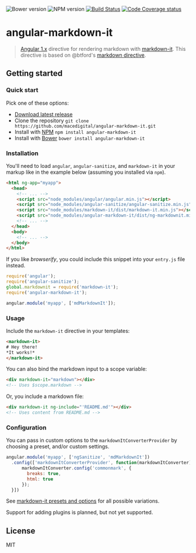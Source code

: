 ![Bower version][bower-image]
![NPM version][npm-image]
[![Build Status][ci-image]][ci-url]
[![Code Coverage status][codecov-image]][codecov-url]

# angular-markdown-it

> [Angular 1.x](https://angularjs.org) directive for rendering markdown with [markdown-it](https://github.com/markdown-it/markdown-it). This directive is based on @btford's [markdown directive](https://github.com/btford/angular-markdown-directive).

## Getting started

### Quick start

Pick one of these options:

- [Download latest release](https://github.com/macedigital/angular-markdown-it/archive/master.zip)
- Clone the repository `git clone https://github.com/macedigital/angular-markdown-it.git`
- Install with [NPM](https://npmjs.org/) `npm install angular-markdown-it`
- Install with [Bower](http://bower.io/) `bower install angular-markdown-it`

### Installation

You'll need to load `angular`, `angular-sanitize`, and `markdown-it` in your markup like in the example below (assuming you installed via `npm`). 

````html
<html ng-app="myapp">
  <head>
    <!-- ... -->
    <script src="node_modules/angular/angular.min.js"></script>
    <script src="node_modules/angular-sanitize/angular-sanitize.min.js"></script>
    <script src="node_modules/markdown-it/dist/markdown-it.min.js"></script>
    <script src="node_modules/angular-markdown-it/dist/ng-markdownit.min.js"></script>
    <!-- ... -->
  </head>
  <body>
    <!-- ... -->
  </body>
</html>
````

If you like *browserify*, you could include this snippet into your `entry.js` file instead.
 
````js
require('angular');
require('angular-sanitize');
global.markdownit = require('markdown-it');
require('angular-markdown-it');

angular.module('myapp', ['mdMarkdownIt']);
````

### Usage

Include the `markdown-it` directive in your templates:

````html
<markdown-it>
# Hey there!
*It works!*
</markdown-it>
````

You can also bind the markdown input to a scope variable:

````html
<div markdown-it="markdown"></div>
<!-- Uses $scope.markdown -->
````

Or, you include a markdown file:

````html
<div markdown-it ng-include="'README.md'"></div>
<!-- Uses content from README.md -->
````

### Configuration

You can pass in custom options to the `markdownItConverterProvider` by choosing a preset, and/or custom settings.

````js
angular.module('myapp', ['ngSanitize', 'mdMarkdownIt'])
  .config(['markdownItConverterProvider', function(markdownItConverter) {
      markdownItConverter.config('commonmark', {
        breaks: true,
        html: true
      });
  }])
````

See [markdown-it presets and options](https://github.com/markdown-it/markdown-it#init-with-presets-and-options) for all possible variations.

Support for adding plugins is planned, but not yet supported.

## License

MIT

[npm-image]:https://img.shields.io/npm/v/angular-markdown-it.svg?style=flat
[bower-image]:https://img.shields.io/bower/v/angular-markdown-it.svg?style=flat
[ci-image]: https://travis-ci.org/macedigital/angular-markdown-it.svg?style=flat
[ci-url]: https://travis-ci.org/macedigital/angular-markdown-it
[codecov-image]:https://img.shields.io/codecov/c/github/macedigital/angular-markdown-it.svg?style=flat
[codecov-url]:https://codecov.io/github/macedigital/angular-markdown-it